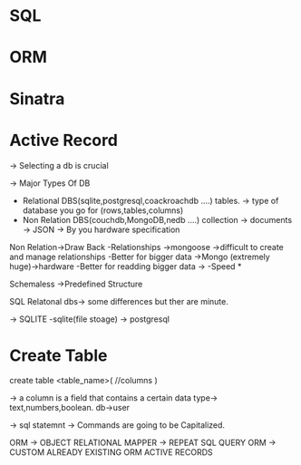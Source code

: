 # SQL

# ORM

# Sinatra

# Active Record

-> Selecting a db is crucial

-> Major Types Of DB

- Relational DBS(sqlite,postgresql,coackroachdb ....) tables. -> type of database you go for (rows,tables,columns)
- Non Relation DBS(couchdb,MongoDB,nedb ....) collection -> documents -> JSON -> By you hardware specification

Non Relation->Draw Back
-Relationships ->mongoose ->difficult to create and manage relationships
-Better for bigger data ->Mongo (extremely huge)->hardware
-Better for readding bigger data ->
-Speed \*

Schemaless ->Predefined Structure

SQL <Structured Query Language>
Relatonal dbs-> some differences but ther are minute.

-> SQLITE -sqlite(file stoage)
-> postgresql

# Create Table

create table <table_name>(
//columns
)

-> a column is a field that contains a certain data type->
text,numbers,boolean. db->user

-> sql statemnt <commands and variables>
-> Commands are going to be Capitalized.


ORM -> OBJECT RELATIONAL MAPPER -> REPEAT SQL QUERY
ORM -> CUSTOM ALREADY EXISTING ORM ACTIVE RECORDS